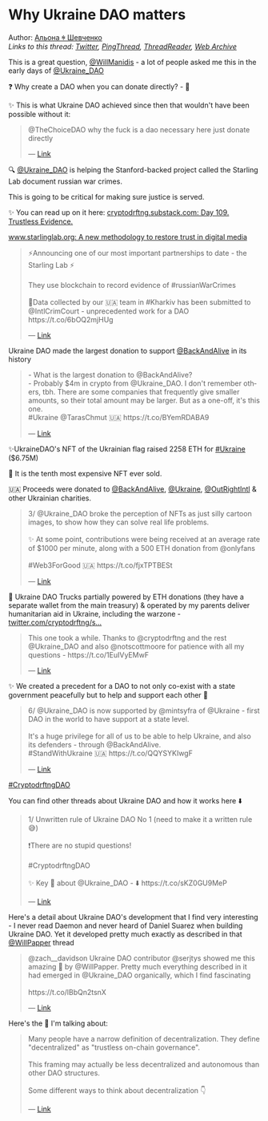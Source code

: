 # Why Ukraine DAO matters

Author: [Альона ꑭ Шевченко](https://twitter.com/cryptodrftng)  
*Links to this thread: [Twitter](https://twitter.com/cryptodrftng/status/1541257991227326464), [PingThread](https://pingthread.com/thread/1541257991227326464), [ThreadReader](https://threadreaderapp.com/thread/1541257991227326464.html), [Web Archive](https://web.archive.org/web/*/https://twitter.com/cryptodrftng/status/1541257991227326464)*

This is a great question, [@WillManidis](https://twitter.com/WillManidis) - a lot of people asked me this in the early days of [@Ukraine_DAO](https://twitter.com/Ukraine_DAO) 

❓ Why create a DAO when you can donate directly? - 🧵

✨ This is what Ukraine DAO achieved since then that wouldn't have been possible without it:

<blockquote class="twitter-tweet">
    <p lang="en" dir="ltr">
    @TheChoiceDAO why the fuck is a dao necessary here just donate directly<br />
    </p>
    &mdash; <a href="https://twitter.com/WillManidis/status/1541215140204482560">Link</a>
</blockquote>

🔍 [@Ukraine_DAO](https://twitter.com/Ukraine_DAO) is helping the Stanford-backed project called the Starling Lab document russian war crimes. 

This is going to be critical for making sure justice is served.

✨ You can read up on it here: [cryptodrftng.substack.com: Day 109. Trustless Evidence.](https://cryptodrftng.substack.com/p/day-109-trustless-evidence)

[www.starlinglab.org: A new methodology to restore trust in digital media](https://www.starlinglab.org)

<blockquote class="twitter-tweet">
    <p lang="en" dir="ltr">
    ⚡Announcing one of our most important partnerships to date - the Starling Lab ⚡<br />
    <br />
    They use blockchain to record evidence of #russianWarCrimes <br />
    <br />
    📨Data collected by our 🇺🇦 team in #Kharkiv has been submitted to @IntlCrimCourt - unprecedented work for a DAO<br />
    https://t.co/6bOQ2mjHUg<br />
    </p>
    &mdash; <a href="https://twitter.com/Ukraine_DAO/status/1536052927655202819">Link</a>
</blockquote>

Ukraine DAO made the largest donation to support [@BackAndAlive](https://twitter.com/BackAndAlive) in its history

<blockquote class="twitter-tweet">
    <p lang="en" dir="ltr">
    - What is the largest donation to @BackAndAlive?<br />
    - Probably $4m in crypto from @Ukraine_DAO. I don&#39;t remember others, tbh. There are some companies that frequently give smaller amounts, so their total amount may be larger.  But as a one-off, it&#39;s this one.<br />
    #Ukraine @TarasChmut 🇺🇦 https://t.co/BYemRDABA9<br />
    </p>
    &mdash; <a href="https://twitter.com/Ukraine_DAO/status/1525267890852749312">Link</a>
</blockquote>

✨UkraineDAO's NFT of the Ukrainian flag raised 2258 ETH for [#Ukraine](https://twitter.com/hashtag/Ukraine) ($6.75M)

🚀 It is the tenth most expensive NFT ever sold. 

🇺🇦 Proceeds were donated to [@BackAndAlive](https://twitter.com/BackAndAlive), [@Ukraine](https://twitter.com/Ukraine), [@OutRightIntl](https://twitter.com/OutRightIntl) & other Ukrainian charities.

<blockquote class="twitter-tweet">
    <p lang="en" dir="ltr">
    3/ @Ukraine_DAO broke the perception of NFTs as just silly cartoon images, to show how they can solve real life problems. <br />
    <br />
    ✨ At some point, contributions were being received at an average rate of $1000 per minute, along with a 500 ETH donation from @onlyfans <br />
    <br />
    #Web3ForGood 🇺🇦 https://t.co/fjxTPTBESt<br />
    </p>
    &mdash; <a href="https://twitter.com/cryptodrftng/status/1525285048748068864">Link</a>
</blockquote>

🚚 Ukraine DAO Trucks partially powered by ETH donations (they have a separate wallet from the main treasury) & operated by my parents deliver humanitarian aid in Ukraine, including the warzone - [twitter.com/cryptodrftng/s…](https://twitter.com/cryptodrftng/status/1529098085611319296?s=21&t=MS5rPsC25iccKKuL_-2hvg)

<blockquote class="twitter-tweet">
    <p lang="en" dir="ltr">
    This one took a while. Thanks to @cryptodrftng and the rest @Ukraine_DAO and also @notscottmoore  for patience with all my questions - https://t.co/1EuIVyEMwF<br />
    </p>
    &mdash; <a href="https://twitter.com/EricCMack/status/1512167184058908673">Link</a>
</blockquote>

✨ We created a precedent for a DAO to not only co-exist with a state government peacefully but to help and support each other 🌱

<blockquote class="twitter-tweet">
    <p lang="en" dir="ltr">
    6/ @Ukraine_DAO is now supported by @mintsyfra of @Ukraine - first DAO in the world to have support at a state level.<br />
    <br />
    It&#39;s a huge privilege for all of us to be able to help Ukraine, and also its defenders - through @BackAndAlive. <br />
    #StandWithUkraine 🇺🇦 https://t.co/QQYSYKIwgF<br />
    </p>
    &mdash; <a href="https://twitter.com/cryptodrftng/status/1525288208849838082">Link</a>
</blockquote>

[#CryptodrftngDAO](https://twitter.com/hashtag/CryptodrftngDAO) 

You can find other threads about Ukraine DAO and how it works here ⬇️

<blockquote class="twitter-tweet">
    <p lang="en" dir="ltr">
    1/ Unwritten rule of Ukraine DAO No 1 (need to make it a written rule 😅) <br />
    <br />
    ❗️There are no stupid questions!<br />
    <br />
    #CryptodrftngDAO<br />
    <br />
    ✨ Key 🧵 about @Ukraine_DAO - ⬇️ https://t.co/sKZ0GU9MeP<br />
    </p>
    &mdash; <a href="https://twitter.com/cryptodrftng/status/1541162720304701440">Link</a>
</blockquote>

Here's a detail about Ukraine DAO's development that I find very interesting - I never read Daemon and never heard of Daniel Suarez when building Ukraine DAO. Yet it developed pretty much exactly as described in that [@WillPapper](https://twitter.com/WillPapper) thread

<blockquote class="twitter-tweet">
    <p lang="en" dir="ltr">
    @zach__davidson Ukraine DAO contributor @serjtys showed me this amazing 🧵 by @WillPapper. Pretty much everything described in it had emerged in @Ukraine_DAO organically, which I find fascinating<br />
    <br />
    https://t.co/lBbQn2tsnX<br />
    </p>
    &mdash; <a href="https://twitter.com/cryptodrftng/status/1528164619335913474">Link</a>
</blockquote>

Here's the 🧵 I'm talking about:

<blockquote class="twitter-tweet">
    <p lang="en" dir="ltr">
    Many people have a narrow definition of decentralization. They define &#34;decentralized&#34; as &#34;trustless on-chain governance&#34;.<br />
    <br />
    This framing may actually be less decentralized and autonomous than other DAO structures.<br />
    <br />
    Some different ways to think about decentralization 👇<br />
    </p>
    &mdash; <a href="https://twitter.com/WillPapper/status/1524101097119379456">Link</a>
</blockquote>
